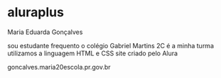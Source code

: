 # aluraplus

Maria Eduarda Gonçalves

sou estudante 
frequento o colégio Gabriel Martins
2C é a minha turma
utilizamos a linguagem HTML e CSS
site criado pelo Alura

goncalves.maria20escola.pr.gov.br
